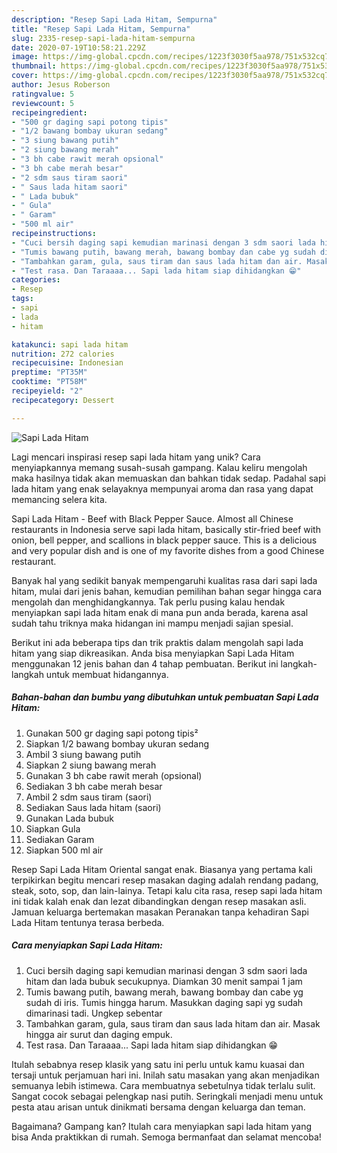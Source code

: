 ```yaml
---
description: "Resep Sapi Lada Hitam, Sempurna"
title: "Resep Sapi Lada Hitam, Sempurna"
slug: 2335-resep-sapi-lada-hitam-sempurna
date: 2020-07-19T10:58:21.229Z
image: https://img-global.cpcdn.com/recipes/1223f3030f5aa978/751x532cq70/sapi-lada-hitam-foto-resep-utama.jpg
thumbnail: https://img-global.cpcdn.com/recipes/1223f3030f5aa978/751x532cq70/sapi-lada-hitam-foto-resep-utama.jpg
cover: https://img-global.cpcdn.com/recipes/1223f3030f5aa978/751x532cq70/sapi-lada-hitam-foto-resep-utama.jpg
author: Jesus Roberson
ratingvalue: 5
reviewcount: 5
recipeingredient:
- "500 gr daging sapi potong tipis"
- "1/2 bawang bombay ukuran sedang"
- "3 siung bawang putih"
- "2 siung bawang merah"
- "3 bh cabe rawit merah opsional"
- "3 bh cabe merah besar"
- "2 sdm saus tiram saori"
- " Saus lada hitam saori"
- " Lada bubuk"
- " Gula"
- " Garam"
- "500 ml air"
recipeinstructions:
- "Cuci bersih daging sapi kemudian marinasi dengan 3 sdm saori lada hitam dan lada bubuk secukupnya. Diamkan 30 menit sampai 1 jam"
- "Tumis bawang putih, bawang merah, bawang bombay dan cabe yg sudah di iris. Tumis hingga harum. Masukkan daging sapi yg sudah dimarinasi tadi. Ungkep sebentar"
- "Tambahkan garam, gula, saus tiram dan saus lada hitam dan air. Masak hingga air surut dan daging empuk."
- "Test rasa. Dan Taraaaa... Sapi lada hitam siap dihidangkan 😁"
categories:
- Resep
tags:
- sapi
- lada
- hitam

katakunci: sapi lada hitam 
nutrition: 272 calories
recipecuisine: Indonesian
preptime: "PT35M"
cooktime: "PT58M"
recipeyield: "2"
recipecategory: Dessert

---
```



![Sapi Lada Hitam](https://img-global.cpcdn.com/recipes/1223f3030f5aa978/751x532cq70/sapi-lada-hitam-foto-resep-utama.jpg)

Lagi mencari inspirasi resep sapi lada hitam yang unik? Cara menyiapkannya memang susah-susah gampang. Kalau keliru mengolah maka hasilnya tidak akan memuaskan dan bahkan tidak sedap. Padahal sapi lada hitam yang enak selayaknya mempunyai aroma dan rasa yang dapat memancing selera kita.

Sapi Lada Hitam - Beef with Black Pepper Sauce. Almost all Chinese restaurants in Indonesia serve sapi lada hitam, basically stir-fried beef with onion, bell pepper, and scallions in black pepper sauce. This is a delicious and very popular dish and is one of my favorite dishes from a good Chinese restaurant.

Banyak hal yang sedikit banyak mempengaruhi kualitas rasa dari sapi lada hitam, mulai dari jenis bahan, kemudian pemilihan bahan segar hingga cara mengolah dan menghidangkannya. Tak perlu pusing kalau hendak menyiapkan sapi lada hitam enak di mana pun anda berada, karena asal sudah tahu triknya maka hidangan ini mampu menjadi sajian spesial.


Berikut ini ada beberapa tips dan trik praktis dalam mengolah sapi lada hitam yang siap dikreasikan. Anda bisa menyiapkan Sapi Lada Hitam menggunakan 12 jenis bahan dan 4 tahap pembuatan. Berikut ini langkah-langkah untuk membuat hidangannya.

<!--inarticleads1-->

##### Bahan-bahan dan bumbu yang dibutuhkan untuk pembuatan Sapi Lada Hitam:

1. Gunakan 500 gr daging sapi potong tipis²
1. Siapkan 1/2 bawang bombay ukuran sedang
1. Ambil 3 siung bawang putih
1. Siapkan 2 siung bawang merah
1. Gunakan 3 bh cabe rawit merah (opsional)
1. Sediakan 3 bh cabe merah besar
1. Ambil 2 sdm saus tiram (saori)
1. Sediakan  Saus lada hitam (saori)
1. Gunakan  Lada bubuk
1. Siapkan  Gula
1. Sediakan  Garam
1. Siapkan 500 ml air


Resep Sapi Lada Hitam Oriental sangat enak. Biasanya yang pertama kali terpikirkan begitu mencari resep masakan daging adalah rendang padang, steak, soto, sop, dan lain-lainya. Tetapi kalu cita rasa, resep sapi lada hitam ini tidak kalah enak dan lezat dibandingkan dengan resep masakan asli. Jamuan keluarga bertemakan masakan Peranakan tanpa kehadiran Sapi Lada Hitam tentunya terasa berbeda. 

<!--inarticleads2-->

##### Cara menyiapkan Sapi Lada Hitam:

1. Cuci bersih daging sapi kemudian marinasi dengan 3 sdm saori lada hitam dan lada bubuk secukupnya. Diamkan 30 menit sampai 1 jam
1. Tumis bawang putih, bawang merah, bawang bombay dan cabe yg sudah di iris. Tumis hingga harum. Masukkan daging sapi yg sudah dimarinasi tadi. Ungkep sebentar
1. Tambahkan garam, gula, saus tiram dan saus lada hitam dan air. Masak hingga air surut dan daging empuk.
1. Test rasa. Dan Taraaaa... Sapi lada hitam siap dihidangkan 😁


Itulah sebabnya resep klasik yang satu ini perlu untuk kamu kuasai dan tersaji untuk perjamuan hari ini. Inilah satu masakan yang akan menjadikan semuanya lebih istimewa. Cara membuatnya sebetulnya tidak terlalu sulit. Sangat cocok sebagai pelengkap nasi putih. Seringkali menjadi menu untuk pesta atau arisan untuk dinikmati bersama dengan keluarga dan teman. 

Bagaimana? Gampang kan? Itulah cara menyiapkan sapi lada hitam yang bisa Anda praktikkan di rumah. Semoga bermanfaat dan selamat mencoba!
